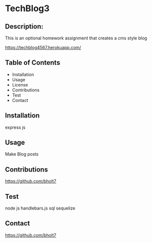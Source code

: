 # TechBlog3
## Description:
This is an optional homework assignment that creates a cms style blog


https://techblog4567.herokuapp.com/




## Table of Contents
* Installation
* Usage
* License
* Contributions
* Test
* Contact
## Installation
express js
## Usage
Make Blog posts

## Contributions
https://github.com/bholt7

## Test
node js handlebars.js sql sequelize

## Contact
https://github.com/bholt7
